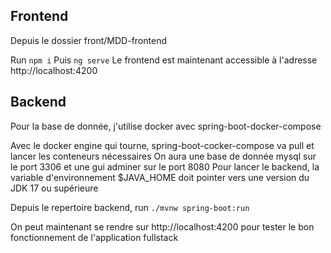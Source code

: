 ## Frontend

Depuis le dossier front/MDD-frontend

Run `npm i`
Puis `ng serve`
Le frontend est maintenant accessible à l'adresse http://localhost:4200


## Backend
Pour la base de donnée, j'utilise docker avec spring-boot-docker-compose

Avec le docker engine qui tourne, spring-boot-cocker-compose va pull et lancer les conteneurs nécessaires
On aura une base de donnée mysql sur le port 3306 et une gui adminer sur le port 8080
Pour lancer le backend, la variable d'environnement $JAVA_HOME doit pointer vers une version du JDK 17 ou supérieure

Depuis le repertoire backend, run `./mvnw spring-boot:run`

On peut maintenant se rendre sur http://localhost:4200 pour tester le bon fonctionnement de l'application fullstack
